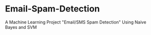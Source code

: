 # Email-Spam-Detection
A Machine Learning Project "Email/SMS Spam Detection" Using Naive Bayes and SVM
